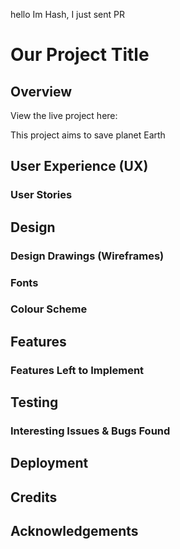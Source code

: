 hello Im Hash, I just sent PR
# **Our Project Title**
 
## Overview

View the live project here: 

This project aims to save planet Earth

## User Experience (UX)

### User Stories

## Design

### Design Drawings (Wireframes)

### Fonts

### Colour Scheme

## Features

### Features Left to Implement

## Testing

### Interesting Issues & Bugs Found

## Deployment

## Credits

## Acknowledgements
